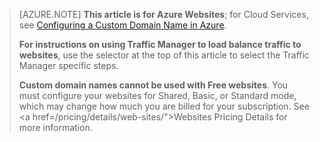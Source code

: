 > [AZURE.NOTE] **This article is for Azure Websites**; for Cloud Services, see <a href="/develop/net/common-tasks/custom-dns/">Configuring a Custom Domain Name in Azure</a>.
>
> **For instructions on using Traffic Manager to load balance traffic to websites**, use the selector at the top of this article to select the Traffic Manager specific steps.
>
> **Custom domain names cannot be used with Free websites**. You must configure your websites for Shared, Basic, or Standard mode, which may change how much you are billed for your subscription. See <a href=/pricing/details/web-sites/">Websites Pricing Details</a> for more information.
